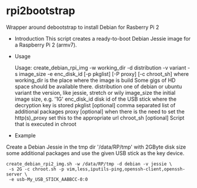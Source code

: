 # rpi2bootstrap
Wrapper around debootstrap to install Debian for Rasberry Pi 2

* Introduction
This script creates a ready-to-boot Debian Jessie image
for a Raspberry Pi 2 (armv7).

* Usage

    Usage: create_debian_rpi_img -w working_dir -d distribution -v variant -s image_size
                                 -e enc_disk_id [-p pkglist] [-P proxy] [-c chroot_sh]
    where
      working_dir  is the place where the image is build
                   Some gigs of HD space should be available there.
      distribution one of debian or ubuntu
      variant      the version, like jessie, stretch or wily
      image_size   the initial image size, e.g. '1G'
      enc_disk_id  disk id of the USB stick where the decryption key is stored
      pkglist      [optional] comma separated list of additional packages
      proxy        [optional] when there is the need to set the http(s)_proxy
                   set this to the appropriate url
      chroot_sh    [optional] Script that is executed in chroot

* Example

Create a Debian Jessie in the tmp dir '/data/RP/tmp' with 2GByte disk size
some additional packages and use the given USB stick as the key device.

    create_debian_rpi2_img.sh -w /data/RP/tmp -d debian -v jessie \
     -s 2G -c chroot.sh -p vim,less,iputils-ping,openssh-client,openssh-server \
     -e usb-My_USB_STICK_AABBCC-0:0

